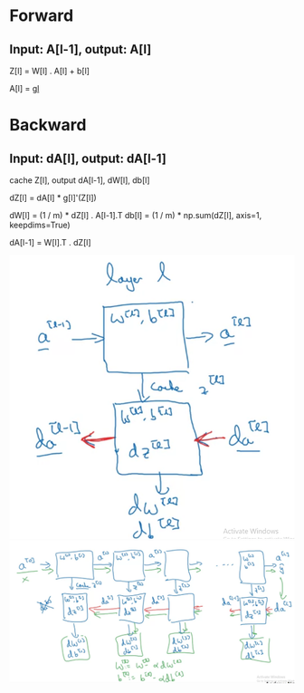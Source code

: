 # Forward
## Input: A[l-1], output: A[l]

Z[l] = W[l] . A[l] + b[l]

A[l] = g[l](Z[l])

# Backward
## Input: dA[l], output: dA[l-1]

cache Z[l], output dA[l-1], dW[l], db[l]

dZ[l] = dA[l] * g[l]'(Z[l])

dW[l] = (1 / m) * dZ[l] . A[l-1].T
db[l] = (1 / m) * np.sum(dZ[l], axis=1, keepdims=True)

dA[l-1] = W[l].T . dZ[l]

![forward-and-backward](forward-and-backward.png)
![forward-and-backward-2](forward-and-backward-2.png)